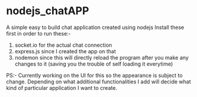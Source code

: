 # nodejs_chatAPP
A simple easy to build chat application created using nodejs
Install these first in order to run these:-
1. socket.io for the actual chat connection
2. express.js since I created the app on that
3. nodemon since this will directly reload the program after you make any changes to it (saving you the trouble of self loading it everytime)

PS:- Currently working on the UI for this so the appearance is subject to change. Depending on what additional functionalities I add will decide what kind of particular application I want to create.
